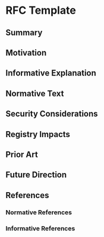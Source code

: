 # RFC Template

## Summary

<!--include a brief (1-2) paragraph summary of the proposal-->

## Motivation

<!--Provide a more concrete reasoning for this proposal-->

## Informative Explanation

<!--Provide an informative explanation of proposal. 
This is intended to be read by someone who wishes to understand the proposal but may not have advanced technical background.
This section is intended for:
* People working with ACI at a high level, probably via tooling,
* People wishing to learn about ACI without delving into low-level details,
* Aiding in understanding the Normative Text section,
* People wishing to learn the structure of the Project (for policy proposals)

This section is not normative-->

## Normative Text

<!-- Define the proposal normatively. The final text of this section will become a part of the ACI Specification. 
This section is intended for:
* Implementors of the Specification,
* People working on the specification itself,
* People working on Advanced, Low-Level tooling support for ACI,
* The Specification Project Members itself (for policy proposals).
-->

## Security Considerations

<!--If the proposal requires users and/or implementors to take anything into consideration for security reasons, document this here.-->

## Registry Impacts

<!--
If the proposal requires modifying the ACI Registry, indicate it here.
This is typically only done for new well known subclasses or well known classe.

You can omit this section if unused.
-->

## Prior Art

## Future Direction

<!--
Provide an informative explanation of any future possibilities.
-->

## References

### Normative References

<!--List all documents cited normatively here. 
A Normative Reference is a reference within the main text (Normative Text section, Security Considerations, or Registry Impacts) for the meaningful content within.
For example, if you use definitions from another specification, it would be a normative reference.
-->

### Informative References

<!--Include any documents cited to provide informative context only-->